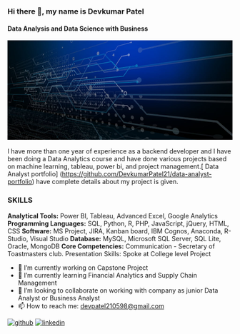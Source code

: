 ### Hi there 👋, my name is Devkumar Patel
#### Data Analysis and Data Science with Business 
![Data Analysis and Data Science with Business ](https://github.com/DevkumarPatel21/DevkumarPatel21/blob/main/pngtree-blue-big-data-the-internet-banner-image_17472.jpg)

I have more than one year of experience as a backend developer and I have been doing a Data Analytics course and have done various projects based on machine learning, tableau, power bi, and project management.[ Data Analyst portfolio] (https://github.com/DevkumarPatel21/data-analyst-portfolio) have complete details about my project is given.


### SKILLS 
**Analytical Tools:** Power BI, Tableau, Advanced Excel, Google Analytics
**Programming Languages:** SQL, Python, R, PHP, JavaScript, jQuery, HTML, CSS
**Software:** MS Project, JIRA, Kanban board, IBM Cognos, Anaconda, R-Studio, Visual Studio 
**Database:** MySQL, Microsoft SQL Server, SQL Lite, Oracle, MongoDB
**Core Competencies:** Communication - Secretary of Toastmasters club. Presentation Skills: Spoke at College level Project

- 🔭 I’m currently working on Capstone Project 
- 🌱 I’m currently learning Financial Analytics and Supply Chain Management  
- 👯 I’m looking to collaborate on working with company as junior Data Analyst or Business Analyst 
- 📫 How to reach me: devpatel210598@gmail.com 


[<img src='https://cdn.jsdelivr.net/npm/simple-icons@3.0.1/icons/github.svg' alt='github' height='40'>](https://github.com/https://github.com/DevkumarPatel21/data-analyst-portfolio)  [<img src='https://cdn.jsdelivr.net/npm/simple-icons@3.0.1/icons/linkedin.svg' alt='linkedin' height='40'>](https://www.linkedin.com/in/www.linkedin.com/in/devkumarpatel21/)  



